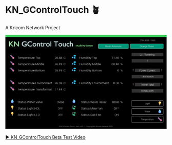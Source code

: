 # KN_GControlTouch 🪴
A Kricom Network Project

![KN_GControlTouch Preview](https://github.com/Eveneo/KN_GControlTouch/blob/main/.github/KN_GControl_Touch_Preview_beta_v0_0_1_1.png)

[▶️ KN_GControlTouch Beta Test Video](https://youtu.be/ZcCNL-rBQIg )
